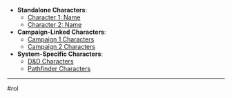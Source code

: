 - **Standalone Characters**:
    - [Character 1: Name](character1.md)
    - [Character 2: Name](character2.md)
- **Campaign-Linked Characters**:
    - [Campaign 1 Characters](campaign1_characters.md)
    - [Campaign 2 Characters](campaign2_characters.md)
- **System-Specific Characters**:
    - [D&D Characters](dnd_characters.md)
    - [Pathfinder Characters](pathfinder_characters.md)
- - - 
#rol 